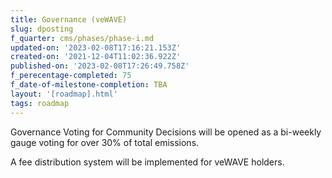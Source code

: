 ```yaml
---
title: Governance (veWAVE)
slug: dposting
f_quarter: cms/phases/phase-i.md
updated-on: '2023-02-08T17:16:21.153Z'
created-on: '2021-12-04T11:02:36.922Z'
published-on: '2023-02-08T17:26:49.758Z'
f_perecentage-completed: 75
f_date-of-milestone-completion: TBA
layout: '[roadmap].html'
tags: roadmap
---
```


Governance Voting for Community Decisions will be opened as a bi-weekly gauge voting for over 30% of total emissions.

A fee distribution system will be implemented for veWAVE holders.
